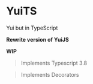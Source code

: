 # YuiTS
Yui but in TypeScript

**Rewrite version of YuiJS**

**WIP**

> Implements Typescript 3.8

> Implements Decorators
